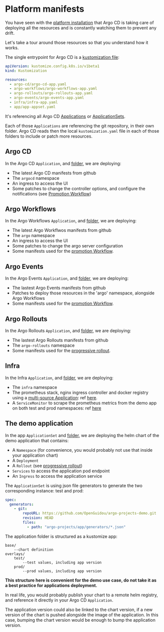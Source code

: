 # Platform manifests

You have seen with the [platform installation](PLATFORM_INSTALLATION.md) that Argo CD is taking care of deploying all the resources and is constantly watching them to prevent any drift.

Let's take a tour around those resources so that you understand how it works.

The single entrypoint for Argo CD is a [kustomization file](https://github.com/OpenGuidou/argo-projects-demo/blob/main/argo-projects/kustomization.yaml):

```yaml
apiVersion: kustomize.config.k8s.io/v1beta1
kind: Kustomization

resources:
  - argo-cd/argo-cd-app.yaml
  - argo-workflows/argo-workflows-app.yaml
  - argo-rollouts/argo-rollouts-app.yaml
  - argo-events/argo-events-app.yaml
  - infra/infra-app.yaml
  - app/app-appset.yaml
```

It's referencing all Argo CD [Applications](https://argo-cd.readthedocs.io/en/stable/operator-manual/declarative-setup/#applications) or [ApplicationSets](https://argo-cd.readthedocs.io/en/stable/operator-manual/applicationset/).

Each of those `Applications` are referencing the git repository, in their own folder. Argo CD reads then the local `kustomization.yaml` file in each of those folders to include or patch more resources.

## Argo CD

In the Argo CD `Application`, and [folder](https://github.com/OpenGuidou/argo-projects-demo/blob/main/argo-projects/argo-cd/kustomization.yaml), we are deploying:

* The latest Argo CD manifests from github
* The `argocd` namespace
* An ingress to access the UI
* Some patches to change the controller options, and configure the notifications (see [Promotion Workflow](./PROMOTION_WORKFLOW.md))

## Argo Workflows

In the Argo Workflows `Application`, and [folder](https://github.com/OpenGuidou/argo-projects-demo/blob/main/argo-projects/argo-workflows/kustomization.yaml), we are deploying:

* The latest Argo Workflwos manifests from github
* The `argo` namespace
* An ingress to access the UI
* Some patches to change the argo server configuration
* Some manifests used for the [promotion Workflow](./PROMOTION_WORKFLOW.md).

## Argo Events

In the Argo Events `Application`, and [folder](https://github.com/OpenGuidou/argo-projects-demo/blob/main/argo-projects/argo-events/kustomization.yaml), we are deploying:

* The lastest Argo Events manifests from github
* Patches to deploy those resources in the 'argo' namespace, alongside Argo Workflows
* Some manifests used for the [promotion Workflow](./PROMOTION_WORKFLOW.md).

## Argo Rollouts

In the Argo Rollouts `Application`, and [folder](https://github.com/OpenGuidou/argo-projects-demo/blob/main/argo-projects/argo-rollouts/kustomization.yaml), we are deploying:

* The lastest Argo Rollouts manifests from github
* The `argo-rollouts` namespace
* Some manifests used for the [progressive rollout](./PROGRESSIVE_ROLLOUT.md).

## Infra

In the Infra `Application`, and [folder](https://github.com/OpenGuidou/argo-projects-demo/blob/main/argo-projects/infra/kustomization.yaml), we are deploying:

* The `infra` namespace
* The prometheus stack, nginx ingress controller and docker registry using a [multi-source Application](https://argo-cd.readthedocs.io/en/stable/user-guide/multiple_sources/): ref [here](https://github.com/OpenGuidou/argo-projects-demo/blob/main/argo-projects/infra/infra-app.yaml#L7-L29).
* A `ServiceMonitor` to scrape the prometheus metrics from the demo app on both test and prod namespaces: ref [here](https://github.com/OpenGuidou/argo-projects-demo/blob/main/argo-projects/infra/resources/app-service-monitor.yaml)

## The demo application

In the app `ApplicationSet` and [folder](https://github.com/OpenGuidou/argo-projects-demo/tree/main/argo-projects/app), we are deploying the helm chart of the demo application that contains:

* A `Namespace` (for convenience, you would probably not use that inside your application chart)
* A `Deployment`
* A `Rollout` (see [progressive rollout](./PROGRESSIVE_ROLLOUT.md))
* `Services` to access the application pod endpoint
* An `Ingress` to access the application service

The `ApplicationSet` is using json file generators to generate the two corresponding instance: test and prod:

```yaml
spec:
  generators:
    - git:
        repoURL: https://github.com/OpenGuidou/argo-projects-demo.git
        revision: HEAD
        files:
          - path: "argo-projects/app/generators/*.json"
```

The application folder is structured as a kustomize app:

```
base/
    --chart definition
overlays/
    test/
        --test values, including app version
    prod/
        --prod values, including app version
```

**This structure here is convenient for the demo use case, do not take it as a best practice for applications deployment.**

In real life, you would probably publish your chart to a remote helm registry, and reference it directly in your Argo CD `Application`.

The application version could also be linked to the chart version, if a new version of the chart is pushed alongside the image of the application. In this case, bumping the chart version would be enough to bump the application version.
